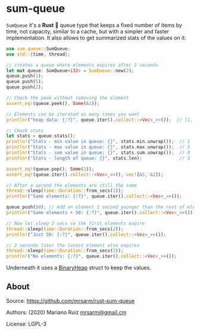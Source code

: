 sum-queue
=========

`SumQueue` it's a **Rust** :crab: queue type that keeps a fixed number of
items by time, not capacity, similar to a cache, but with a simpler
and faster implementation. It also allows to get summarized stats
of the values on it:

```rust
use sum_queue::SumQueue;
use std::{time, thread};

// creates a queue where elements expires after 2 seconds
let mut queue: SumQueue<i32> = SumQueue::new(2);
queue.push(1);
queue.push(5);
queue.push(2);

// Check the peek without removing the element
assert_eq!(queue.peek(), Some(&1));

// Elements can be iterated as many times you want
println!("heap data: {:?}", queue.iter().collect::<Vec<_>>());  // [1, 5, 2]

// Check stats
let stats = queue.stats();
println!("Stats - min value in queue: {}", stats.min.unwrap());  // 1
println!("Stats - max value in queue: {}", stats.max.unwrap());  // 5
println!("Stats - sum value in queue: {}", stats.sum.unwrap());  // 8
println!("Stats - length of queue: {}", stats.len);              // 3

assert_eq!(queue.pop(), Some(1));
assert_eq!(queue.iter().collect::<Vec<_>>(), vec![&5, &2]);

// After a second the elements are still the same
thread::sleep(time::Duration::from_secs(1));
println!("Same elements: {:?}", queue.iter().collect::<Vec<_>>());      // [5, 2]

queue.push(50); // Add an element 1 second younger than the rest of elements
println!("Same elements + 50: {:?}", queue.iter().collect::<Vec<_>>()); // [5, 2, 50]

// Now let sleep 2 secs so the first elements expire
thread::sleep(time::Duration::from_secs(2));
println!("Just 50: {:?}", queue.iter().collect::<Vec<_>>());            // [50]

// 2 seconds later the latest element also expires
thread::sleep(time::Duration::from_secs(2));
println!("No elements: {:?}", queue.iter().collect::<Vec<_>>());        // []
```

Underneath it uses a [BinaryHeap](https://doc.rust-lang.org/std/collections/binary_heap/struct.BinaryHeap.html)
struct to keep the values.


About
-----

Source: https://github.com/mrsarm/rust-sum-queue

Authors: (2020) Mariano Ruiz <mrsarm@gmail.cm>

License: LGPL-3

